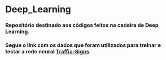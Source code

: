 # Deep_Learning

### Repositório destinado aos códigos feitos na cadeira de Deep Learning.
### Segue o link com os dados que foram utilizados para treinar e testar a rede neural <a href='https://www.kaggle.com/venkateshroshan/traffic-signs'> Traffic-Signs </a>
